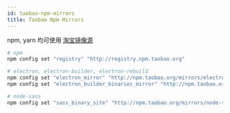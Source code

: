 ```yaml
---
id: taobao-npm-mirrors
title: Taobao Npm Mirrors
---
```


npm, yarn 均可使用 [淘宝镜像源](https://developer.aliyun.com/mirror/NPM?from=tnpm)

```bash
# npm
npm config set "registry" "http://registry.npm.taobao.org"

# electron, electron-builder, electron-rebuild
npm config set "electron_mirror" "http://npm.taobao.org/mirrors/electron/"
npm config set "electron_builder_binaries_mirror" "http://npm.taobao.org/mirrors/electron-builder-binaries/"

# node-sass
npm config set "sass_binary_site" "http://npm.taobao.org/mirrors/node-sass"

```
